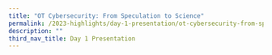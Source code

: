 ```yaml
---
title: "OT Cybersecurity: From Speculation to Science"
permalink: /2023-highlights/day-1-presentation/ot-cybersecurity-from-speculation-to-science/
description: ""
third_nav_title: Day 1 Presentation
---
```

